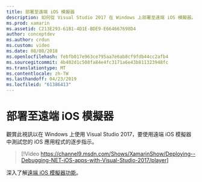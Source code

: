 ```yaml
---
title: 部署至遠端 iOS 模擬器
description: 如何從 Visual Studio 2017 在 Windows 上部署至遠端 iOS 模擬器。
ms.prod: xamarin
ms.assetid: C213E293-61B1-4D1E-BDE9-E664667698D4
author: conceptdev
ms.author: crdun
ms.custom: video
ms.date: 08/08/2018
ms.openlocfilehash: febfb017e963ce795aa7e6ab8cf9fdb44cc2afb4
ms.sourcegitcommit: 4b402d1c508fa84e4fc3171a6e43b811323948fc
ms.translationtype: MT
ms.contentlocale: zh-TW
ms.lasthandoff: 04/23/2019
ms.locfileid: "61386413"
---
```

# <a name="deploy-to-the-remoted-ios-simulator"></a>部署至遠端 iOS 模擬器

觀賞此視訊以在 Windows 上使用 Visual Studio 2017，要使用遠端 iOS 模擬器中測試您的 iOS 應用程式的逐步指示。

> [!Video https://channel9.msdn.com/Shows/XamarinShow/Deploying--Debugging-NET-iOS-apps-with-Visual-Studio-2017/player]

深入了解[遠端 iOS 模擬器功能](index.md)。